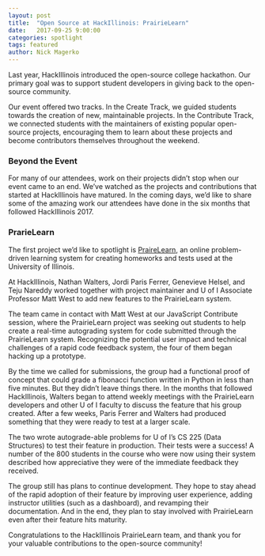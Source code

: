 ```yaml
---
layout: post
title:  "Open Source at HackIllinois: PrairieLearn"
date:   2017-09-25 9:00:00
categories: spotlight
tags: featured
author: Nick Magerko
---
```


Last year, HackIllinois introduced the open-source college hackathon. Our primary goal was to support student developers in giving back to the open-source community. 

Our event offered two tracks. In the Create Track, we guided students towards the creation of new, maintainable projects. In the Contribute Track, we connected students with the maintainers of existing popular open-source projects, encouraging them to learn about these projects and become contributors themselves throughout the weekend.

### Beyond the Event
For many of our attendees, work on their projects didn’t stop when our event came to an end. We’ve watched as the projects and contributions that started at HackIllinois have matured. In the coming days, we’d like to share some of the amazing work our attendees have done in the six months that followed HackIllinois 2017.

### PrarieLearn
The first project we’d like to spotlight is [PraireLearn](https://github.com/PrairieLearn/PrairieLearn), an online problem-driven learning system for creating homeworks and tests used at the University of Illinois. 

At HackIllinois, Nathan Walters, Jordi Paris Ferrer, Genevieve Helsel, and Teju Nareddy worked together with project maintainer and U of I Associate Professor Matt West to add new features to the PrairieLearn system. 

The team came in contact with Matt West at our JavaScript Contribute session, where the PrairieLearn project was seeking out students to help create a real-time autograding system for code submitted through the PrairieLearn system. Recognizing the potential user impact and technical challenges of a rapid code feedback system, the four of them began hacking up a prototype. 

By the time we called for submissions, the group had a functional proof of concept that could grade a fibonacci function written in Python in less than five minutes. But they didn’t leave things there. In the months that followed HackIllinois, Walters began to attend weekly meetings with the PrairieLearn developers and other U of I faculty to discuss the feature that his group created. After a few weeks, Paris Ferrer and Walters had produced something that they were ready to test at a larger scale.

The two wrote autograde-able problems for U of I’s CS 225 (Data Structures) to test their feature in production. Their tests were a success! A number of the 800 students in the course who were now using their system described how appreciative they were of the immediate feedback they received.

The group still has plans to continue development. They hope to stay ahead of the rapid adoption of their feature by improving user experience, adding instructor utilities (such as a dashboard), and revamping their documentation. And in the end, they plan to stay involved with PrairieLearn even after their feature hits maturity.

Congratulations to the HackIllinois PrairieLearn team, and thank you for your valuable contributions to the open-source community!

